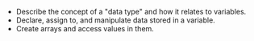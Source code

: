 - Describe the concept of a "data type" and how it relates to variables.
- Declare, assign to, and manipulate data stored in a variable.
- Create arrays and access values in them.
